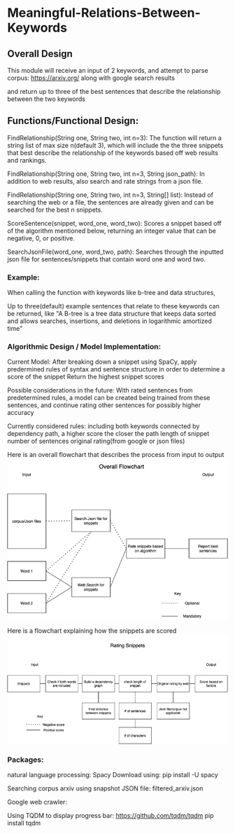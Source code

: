 # Meaningful-Relations-Between-Keywords

## Overall Design
This module will receive an input of 2 keywords, and attempt to parse corpus:
https://arxiv.org/
along with google search results

and return up to three of the best sentences that describe the relationship between the two keywords

## Functions/Functional Design:
FindRelationship(String one, String two, int n=3):
The function will return a string list of max size n(default 3), which will include the the three snippets that best describe the relationship of the keywords based off web results and rankings.


FindRelationship(String one, String two, int n=3, String json_path):
In addition to web results, also search and rate strings from a json file.

FindRelationship(String one, String two, int n=3, String[] list):
Instead of searching the web or a file, the sentences are already given and can be searched for the best n snippets.

ScoreSentence(snippet, word_one, word_two):
Scores a snippet based off of the algorithm mentioned below, returning an integer value that can be negative, 0, or positive.

SearchJsonFile(word_one, word_two, path):
Searches through the inputted json file for sentences/snippets that contain word one and word two.




### Example:
When calling the function with keywords like
b-tree and data structures,

Up to three(default) example sentences that relate to these keywords can be returned, like
"A B-tree is a tree data structure that keeps data sorted and allows searches, insertions, and deletions in logarithmic amortized time"


### Algorithmic Design / Model Implementation:
Current Model:
After breaking down a snippet using SpaCy, 
apply predermined rules of syntax and sentence structure
in order to determine a score of the snippet
Return the highest snippet scores

Possible considerations in the future:
With rated sentences from predetermined rules,
a model can be created being trained from these sentences, 
and continue rating other sentences for possibly higher accuracy

Currently considered rules:
including both keywords
connected by dependency path, a higher score the closer the path
length of snippet
number of sentences
original rating(from google or json files)

Here is an overall flowchart that describes the process from input to output
![Overall Flowchart](https://github.com/Forward-UIUC-2021F/Meaningful-Relations-Between-Keywords/blob/main/Overall_Flowchart.png)

Here is a flowchart explaining how the snippets are scored
![Scoring Flowchart](https://github.com/Forward-UIUC-2021F/Meaningful-Relations-Between-Keywords/blob/main/Scoring.png)


### Packages:
natural language processing:
Spacy
Download using:
pip install -U spacy


Searching corpus arxiv using snapshot JSON file:
filtered_arxiv.json

Google web crawler:


Using TQDM to display progress bar:
https://github.com/tqdm/tqdm
pip install tqdm

